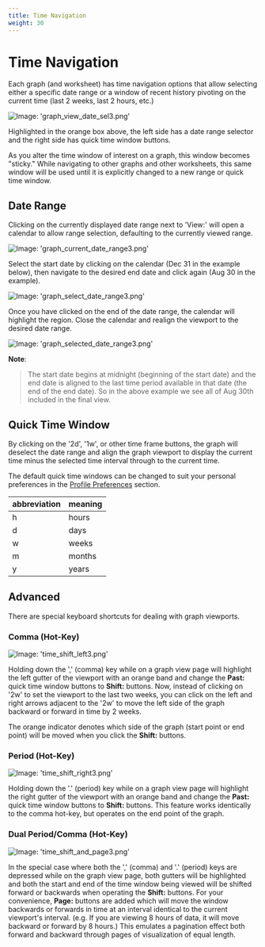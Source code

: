 ```yaml
---
title: Time Navigation
weight: 30
---
```


# Time Navigation

Each graph (and worksheet) has time navigation options that allow selecting either a specific date range or a window of recent history pivoting on the current time (last 2 weeks, last 2 hours, etc.)

![Image: 'graph_view_date_sel3.png'](../../img/graph_view_date_sel3.png)

Highlighted in the orange box above, the left side has a date range selector and the right side has quick time window buttons.

As you alter the time window of interest on a graph, this window becomes "sticky." While navigating to other graphs and other worksheets, this same window will be used until it is explicitly changed to a new range or quick time window.

## Date Range

Clicking on the currently displayed date range next to 'View:' will open a calendar to allow range selection, defaulting to the currently viewed range.

![Image: 'graph_current_date_range3.png'](../../img/graph_current_date_range3.png)

Select the start date by clicking on the calendar (Dec 31 in the example below), then navigate to the desired end date and click again (Aug 30 in the example).

![Image: 'graph_select_date_range3.png'](../../img/graph_select_date_range3.png)

Once you have clicked on the end of the date range, the calendar will highlight the region. Close the calendar and realign the viewport to the desired date range.

![Image: 'graph_selected_date_range3.png'](../../img/graph_selected_date_range3.png)

**Note**:

> The start date begins at midnight (beginning of the start date) and the end date is aligned to the last time period available in that date (the end of the end date). So in the above example we see all of Aug 30th included in the final view.

## Quick Time Window

By clicking on the '2d', '1w', or other time frame buttons, the graph will deselect the date range and align the graph viewport to display the current time minus the selected time interval through to the current time.

The default quick time windows can be changed to suit your personal preferences in the [Profile Preferences](/circonus/administration/user-profile#preferences) section.

| abbreviation | meaning |
| ------------ | ------- |
| h            | hours   |
| d            | days    |
| w            | weeks   |
| m            | months  |
| y            | years   |

## Advanced

There are special keyboard shortcuts for dealing with graph viewports.

### Comma (Hot-Key)

![Image: 'time_shift_left3.png'](../../img/time_shift_left3.png)

Holding down the ',' (comma) key while on a graph view page will highlight the left gutter of the viewport with an orange band and change the **Past:** quick time window buttons to **Shift:** buttons. Now, instead of clicking on '2w' to set the viewport to the last two weeks, you can click on the left and right arrows adjacent to the '2w' to move the left side of the graph backward or forward in time by 2 weeks.

The orange indicator denotes which side of the graph (start point or end point) will be moved when you click the **Shift:** buttons.

### Period (Hot-Key)

![Image: 'time_shift_right3.png'](../../img/time_shift_right3.png)

Holding down the '.' (period) key while on a graph view page will highlight the right gutter of the viewport with an orange band and change the **Past:** quick time window buttons to **Shift:** buttons. This feature works identically to the comma hot-key, but operates on the end point of the graph.

### Dual Period/Comma (Hot-Key)

![Image: 'time_shift_and_page3.png'](../../img/time_shift_and_page3.png)

In the special case where both the ',' (comma) and '.' (period) keys are depressed while on the graph view page, both gutters will be highlighted and both the start and end of the time window being viewed will be shifted forward or backwards when operating the **Shift:** buttons. For your convenience, **Page:** buttons are added which will move the window backwards or forwards in time at an interval identical to the current viewport's interval. (e.g. If you are viewing 8 hours of data, it will move backward or forward by 8 hours.) This emulates a pagination effect both forward and backward through pages of visualization of equal length.
